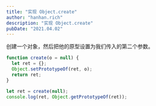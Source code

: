 ```yaml
---
title: "实现 Object.create"
author: "hanhan.rich"
description: "实现 Object.create"
pubDate: "2021.04.02"
---
```


创建一个对象，然后把他的原型设置为我们传入的第二个参数。

```javascript
function create(o = null) {
  let ret = {};
  Object.setPrototypeOf(ret, o);
  return ret;
}

let ret = create(null);
console.log(ret, Object.getPrototypeOf(ret));
```
